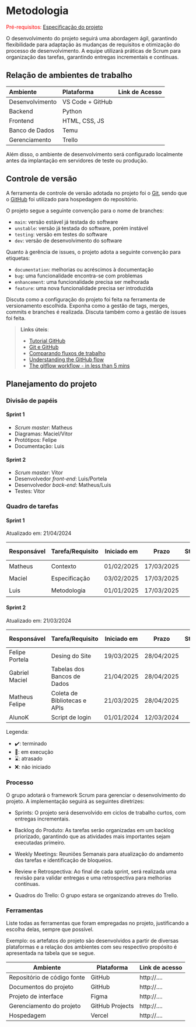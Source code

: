 
# Metodologia

<span style="color:red">Pré-requisitos: <a href="02-Especificacao.md"> Especificação do projeto</a></span>

O desenvolvimento do projeto seguirá uma abordagem ágil, garantindo flexibilidade para adaptação às mudanças de requisitos e otimização do processo de desenvolvimento. A equipe utilizará práticas de Scrum para organização das tarefas, garantindo entregas incrementais e contínuas.
## Relação de ambientes de trabalho

| Ambiente   | Plataforma | Link de Acesso
| :----         |    :----         |    :----   |
| Desenvolvimento        | VS Code + GitHub | 
| Backend        | Python   | 
| Frontend        | HTML, CSS, JS |           |
| Banco de Dados        | Temu  |    |
| Gerenciamento         | Trello   |    |

Além disso, o ambiente de desenvolvimento será configurado localmente antes da implantação em servidores de teste ou produção.

## Controle de versão

A ferramenta de controle de versão adotada no projeto foi o [Git](https://git-scm.com/), sendo que o [GitHub](https://github.com) foi utilizado para hospedagem do repositório.

O projeto segue a seguinte convenção para o nome de branches:

- `main`: versão estável já testada do software
- `unstable`: versão já testada do software, porém instável
- `testing`: versão em testes do software
- `dev`: versão de desenvolvimento do software

Quanto à gerência de issues, o projeto adota a seguinte convenção para etiquetas:

- `documentation`: melhorias ou acréscimos à documentação
- `bug`: uma funcionalidade encontra-se com problemas
- `enhancement`: uma funcionalidade precisa ser melhorada
- `feature`: uma nova funcionalidade precisa ser introduzida

Discuta como a configuração do projeto foi feita na ferramenta de versionamento escolhida. Exponha como a gestão de tags, merges, commits e branches é realizada. Discuta também como a gestão de issues foi feita.

> **Links úteis**:
> - [Tutorial GitHub](https://guides.github.com/activities/hello-world/)
> - [Git e GitHub](https://www.youtube.com/playlist?list=PLHz_AreHm4dm7ZULPAmadvNhH6vk9oNZA)
> - [Comparando fluxos de trabalho](https://www.atlassian.com/br/git/tutorials/comparing-workflows)
> - [Understanding the GitHub flow](https://guides.github.com/introduction/flow/)
> - [The gitflow workflow - in less than 5 mins](https://www.youtube.com/watch?v=1SXpE08hvGs)

## Planejamento do projeto

###  Divisão de papéis

#### Sprint 1
- _Scrum master_: Matheus
- Diagramas: Maciel/Vitor
- Protótipos: Felipe
- Documentação: Luis

#### Sprint 2
- _Scrum master_: Vitor
- Desenvolvedor _front-end_: Luis/Portela
- Desenvolvedor _back-end_: Matheus/Luis
- Testes: Vitor 

###  Quadro de tarefas

#### Sprint 1

Atualizado em: 21/04/2024

| Responsável   | Tarefa/Requisito | Iniciado em    | Prazo      | Status | Terminado em    |
| :----         |    :----         |      :----:    | :----:     | :----: | :----:          |
| Matheus        | Contexto | 01/02/2025     | 17/03/2025 | ✔️    | 19/03/2025      |
| Maciel        | Especificação    | 03/02/2025     | 17/03/2025 | ✔️    |  20/03/2025               |
| Luis        | Metodologia  | 01/01/2025     | 17/03/2025 | ✔️     |  20/03/2025                |


#### Sprint 2

Atualizado em: 21/03/2024

| Responsável   | Tarefa/Requisito | Iniciado em    | Prazo      | Status | Terminado em    |
| :----         |    :----         |      :----:    | :----:     | :----: | :----:          |
| Felipe Portela        | Desing do Site   | 19/03/2025     | 28/04/2025 | 📝    |       |
| Gabriel Maciel        | Tabelas dos Bancos de Dados    | 21/04/2025     | 28/04/2025 | 📝   |                 |
| Matheus Felipe      | Coleta de Bibliotecas e APIs  | 21/03/2025     | 28/04/2025 | 📝     |                 |
| AlunoK        | Script de login  |  01/01/2024    | 12/03/2024 | ❌    |       |


Legenda:
- ✔️: terminado
- 📝: em execução
- ⌛: atrasado
- ❌: não iniciado


### Processo

O grupo adotará o framework Scrum para gerenciar o desenvolvimento do projeto. A implementação seguirá as seguintes diretrizes:

- Sprints: O projeto será desenvolvido em ciclos de trabalho curtos, com entregas incrementais.

- Backlog do Produto: As tarefas serão organizadas em um backlog priorizado, garantindo que as atividades mais importantes sejam executadas primeiro.

- Weekly Meetings: Reuniões Semanais para atualização do andamento das tarefas e identificação de bloqueios.

- Review e Retrospectiva: Ao final de cada sprint, será realizada uma revisão para validar entregas e uma retrospectiva para melhorias contínuas.

- Quadros do Trello: O grupo estara se organizando atreves do Trello.
 

### Ferramentas

Liste todas as ferramentas que foram empregadas no projeto, justificando a escolha delas, sempre que possível.

Exemplo: os artefatos do projeto são desenvolvidos a partir de diversas plataformas e a relação dos ambientes com seu respectivo propósito é apresentada na tabela que se segue.

| Ambiente                            | Plataforma                         | Link de acesso                         |
|-------------------------------------|------------------------------------|----------------------------------------|
| Repositório de código fonte         | GitHub                             | http://....                            |
| Documentos do projeto               | GitHub                             | http://....                            |
| Projeto de interface                | Figma                              | http://....                            |
| Gerenciamento do projeto            | GitHub Projects                    | http://....                            |
| Hospedagem                          | Vercel                             | http://....                            |
 
